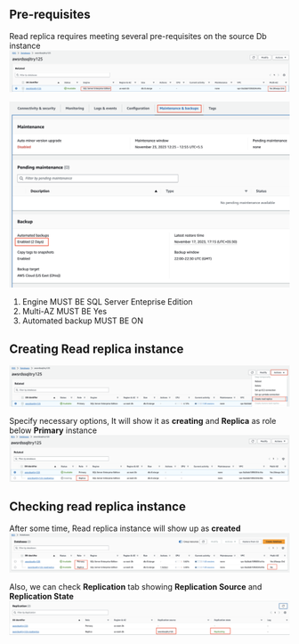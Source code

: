 ## Pre-requisites ##
Read replica requires meeting several pre-requisites on the source Db instance
![screenshot](pics/read-replica/1-pre-req.png)

![screenshot](pics/read-replica/1.2-auto-backup.png)

 1. Engine MUST BE SQL Server Enteprise Edition
 2. Multi-AZ MUST BE Yes
 3. Automated backup MUST BE ON

## Creating Read replica instance ##
![screenshot](pics/read-replica/2-actions-rr.png)

Specify necessary options, It will show it as **creating** and **Replica** as role below **Primary** instance
![screenshot](pics/read-replica/4-creating.png)

## Checking read replica instance  ##
After some time, Read replica instance will show up as **created**
![Screenshot](pics/read-replica/5-created.png)

Also, we can check **Replication** tab showing **Replication Source** and **Replication State**
![screenshot](pics/read-replica/6-replicating.png)